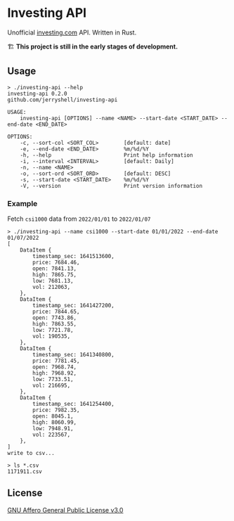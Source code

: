 # Investing API

Unofficial [investing.com](https://www.investing.com/) API. Written in Rust.

🏗 **This project is still in the early stages of development.**

## Usage

```
> ./investing-api --help
investing-api 0.2.0
github.com/jerryshell/investing-api

USAGE:
    investing-api [OPTIONS] --name <NAME> --start-date <START_DATE> --end-date <END_DATE>

OPTIONS:
    -c, --sort-col <SORT_COL>        [default: date]
    -e, --end-date <END_DATE>        %m/%d/%Y
    -h, --help                       Print help information
    -i, --interval <INTERVAL>        [default: Daily]
    -n, --name <NAME>                
    -o, --sort-ord <SORT_ORD>        [default: DESC]
    -s, --start-date <START_DATE>    %m/%d/%Y
    -V, --version                    Print version information
```

### Example

Fetch `csi1000` data from `2022/01/01` to `2022/01/07`

```
> ./investing-api --name csi1000 --start-date 01/01/2022 --end-date 01/07/2022
[
    DataItem {
        timestamp_sec: 1641513600,
        price: 7684.46,
        open: 7841.13,
        high: 7865.75,
        low: 7681.13,
        vol: 212063,
    },
    DataItem {
        timestamp_sec: 1641427200,
        price: 7844.65,
        open: 7743.86,
        high: 7863.55,
        low: 7721.78,
        vol: 190535,
    },
    DataItem {
        timestamp_sec: 1641340800,
        price: 7781.45,
        open: 7968.74,
        high: 7968.92,
        low: 7733.51,
        vol: 216695,
    },
    DataItem {
        timestamp_sec: 1641254400,
        price: 7982.35,
        open: 8045.1,
        high: 8060.99,
        low: 7948.91,
        vol: 223567,
    },
]
write to csv...

> ls *.csv
1171911.csv
```

## License

[GNU Affero General Public License v3.0](https://choosealicense.com/licenses/agpl-3.0/)
